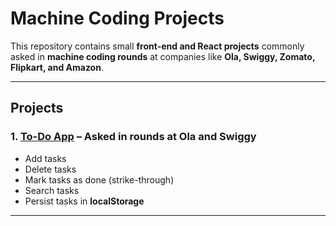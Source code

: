 # Machine Coding Projects

This repository contains small **front-end and React projects** commonly asked in **machine coding rounds** at companies like **Ola, Swiggy, Zomato, Flipkart, and Amazon**.  

---

## Projects

### 1. [To-Do App](./to-do) – Asked in rounds at **Ola and Swiggy**
- Add tasks  
- Delete tasks  
- Mark tasks as done (strike-through)  
- Search tasks  
- Persist tasks in **localStorage**  

---
